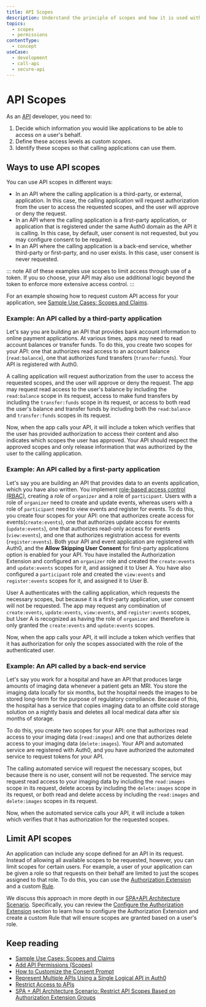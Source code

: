 ```yaml
---
title: API Scopes
description: Understand the principle of scopes and how it is used with APIs.
topics:
  - scopes
  - permissions
contentType:
  - concept
useCase:
  - development
  - call-api
  - secure-api
---
```

# API Scopes

As an [API](/apis) developer, you need to:

1. Decide which information you would like applications to be able to access on a user's behalf.
2. Define these access levels as custom <dfn data-key="scope">scopes</dfn>.
3. Identify these scopes so that calling applications can use them. 

## Ways to use API scopes

You can use API scopes in different ways:

* In an API where the calling application is a third-party, or external, application. In this case, the calling application will request authorization from the user to access the requested scopes, and the user will approve or deny the request.
* In an API where the calling application is a first-party application, or application that is registered under the same Auth0 domain as the API it is calling. In this case, by default, user consent is not requested, but you may configure consent to be required.
* In an API where the calling application is a back-end service, whether third-party or first-party, and no user exists. In this case, user consent is never requested.

::: note
All of these examples use scopes to limit access through use of a token. If you so choose, your API may also use additional logic beyond the token to enforce more extensive access control.
:::

For an example showing how to request custom API access for your application, see [Sample Use Cases: Scopes and Claims](/scopes/current/sample-use-cases#request-custom-API-access).

### Example: An API called by a third-party application

Let's say you are building an API that provides bank account information to online payment applications. At various times, apps may need to read account balances or transfer funds. To do this, you create two scopes for your API: one that authorizes read access to an account balance (`read:balance`), one that authorizes fund transfers (`transfer:funds`). Your API is registered with Auth0.

A calling application will request authorization from the user to access the requested scopes, and the user will approve or deny the request. The app may request read access to the user's balance by including the `read:balance` scope in its request, access to make fund transfers by including the `transfer:funds` scope in its request, or access to both read the user's balance and transfer funds by including both the `read:balance` and `transfer:funds` scopes in its request. 

Now, when the app calls your API, it will include a token which verifies that the user has provided authorization to access their content and also indicates which scopes the user has approved. Your API should respect the approved scopes and only release information that was authorized by the user to the calling application. 

### Example: An API called by a first-party application

Let's say you are building an API that provides data to an events application, which you have also written. You implement [role-based access control (RBAC)](/authorization/concepts/rbac), creating a <dfn data-key="role">role</dfn> of `organizer` and a role of `participant`. Users with a role of `organizer` need to create and update events, whereas users with a role of `participant` need to view events and register for events. To do this, you create four scopes for your API: one that authorizes create access for events(`create:events`), one that authorizes update access for events (`update:events`), one that authorizes read-only access for events (`view:events`), and one that authorizes registration access for events (`register:events`). Both your API and event application are registered with Auth0, and the **Allow Skipping User Consent** for first-party applications option is enabled for your API. You have installed the Authorization Extension and configured an `organizer` role and created the `create:events` and `update:events` scopes for it, and assigned it to User A. You have also configured a `participant` role and created the `view:events` and `register:events` scopes for it, and assigned it to User B.

User A authenticates with the calling application, which requests the necessary scopes, but because it is a first-party application, user consent will not be requested. The app may request any combination of `create:events`, `update:events`, `view:events`, and `register:events` scopes, but User A is recognized as having the role of `organizer` and therefore is only granted the `create:events` and `update:events` scopes.

Now, when the app calls your API, it will include a token which verifies that it has authorization for only the scopes associated with the role of the authenticated user.

### Example: An API called by a back-end service

Let's say you work for a hospital and have an API that produces large amounts of imaging data whenever a patient gets an MRI. You store the imaging data locally for six months, but the hospital needs the images to be stored long-term for the purpose of regulatory compliance. Because of this, the hospital has a service that copies imaging data to an offsite cold storage solution on a nightly basis and deletes all local medical data after six months of storage.

To do this, you create two scopes for your API: one that authorizes read access to your imaging data (`read:images`) and one that authorizes delete access to your imaging data (`delete:images`). Your API and automated service are registered with Auth0, and you have authorized the automated service to request tokens for your API.

The calling automated service will request the necessary scopes, but because there is no user, consent will not be requested. The service may request read access to your imaging data by including the `read:images` scope in its request, delete access by including the `delete:images` scope in its request, or both read and delete access by including the `read:images` and `delete:images` scopes in its request.

Now, when the automated service calls your API, it will include a token which verifies that it has authorization for the requested scopes.

## Limit API scopes

An application can include any scope defined for an API in its request. Instead of allowing all available scopes to be requested, however, you can limit scopes for certain users. For example, a user of your application can be given a role so that requests on their behalf are limited to just the scopes assigned to that role. To do this, you can use the [Authorization Extension](/extensions/authorization-extension) and a custom [Rule](/rules).

We discuss this approach in more depth in our [SPA+API Architecture Scenario](/architecture-scenarios/spa-api). Specifically, you can review the [Configure the Authorization Extension](/architecture-scenarios/spa-api/part-2#configure-the-authorization-extension) section to learn how to configure the Authorization Extension and create a custom Rule that will ensure scopes are granted based on a user's role.


## Keep reading

- [Sample Use Cases: Scopes and Claims](/scopes/current/sample-use-cases)
- [Add API Permissions (Scopes)](/dashboard/guides/apis/add-permissions-apis)
- [How to Customize the Consent Prompt](/scopes/current/guides/customize-consent-prompt)
- [Represent Multiple APIs Using a Single Logical API in Auth0](/api-auth/tutorials/represent-multiple-apis)
- [Restrict Access to APIs](/api-auth/restrict-access-api)
- [SPA + API Architecture Scenario: Restrict API Scopes Based on Authorization Extension Groups](/architecture-scenarios/spa-api/part-2#configure-the-authorization-extension)
